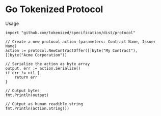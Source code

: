 # Go Tokenized Protocol

Usage

    import "github.com/tokenized/specification/dist/protocol"

    // Create a new protocol action (parameters: Contract Name, Issuer Name)
    action := protocol.NewContractOffer([]byte("My Contract"), []byte("Acme Corporation"))

    // Serialize the action as byte array
    output, err := action.Serialize()
    if err != nil {
        return err
    }

    // Output bytes
    fmt.Println(output)

    // Output as human readible string
    fmt.Println(action.String())
